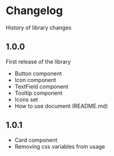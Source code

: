 # Changelog

History of library changes

## 1.0.0

First release of the library

- Button component
- Icon component
- TextField component
- Tooltip component
- Icons set
- How to use document (README.md)

## 1.0.1

- Card component
- Removing css variables from usage
